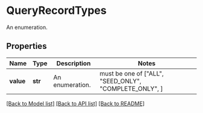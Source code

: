 # QueryRecordTypes

An enumeration.

## Properties
Name | Type | Description | Notes
------------ | ------------- | ------------- | -------------
**value** | **str** | An enumeration. |  must be one of ["ALL", "SEED_ONLY", "COMPLETE_ONLY", ]

[[Back to Model list]](../README.md#documentation-for-models) [[Back to API list]](../README.md#documentation-for-api-endpoints) [[Back to README]](../README.md)


